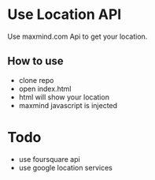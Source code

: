 # Use Location API #
Use maxmind.com Api to get your location.

## How to use ##
- clone repo
- open index.html
- html will show your location
 - maxmind javascript is injected

# Todo #
- use foursquare api
- use google location services
